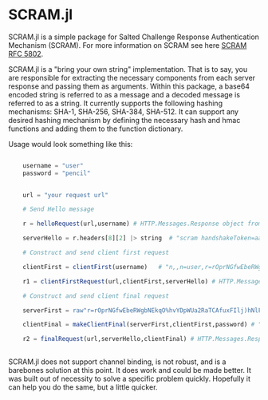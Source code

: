 # SCRAM.jl

SCRAM.jl is a simple package for Salted Challenge Response Authentication Mechanism (SCRAM). For more information
on SCRAM see here [SCRAM RFC 5802](https://www.rfc-editor.org/rfc/rfc5802).

SCRAM.jl is a "bring your own string" implementation. That is to say, you are responsible for extracting the necessary components from each
server response and passing them as arguments. Within this package, a base64 encoded string is referred to as a message and a decoded
message is referred to as a string. It currently supports the following hashing mechanisms: SHA-1, SHA-256, SHA-384, SHA-512. It can
support any desired hashing mechanism by defining the necessary hash and hmac functions and adding them to the function dictionary.

Usage would look something like this:

```julia

    username = "user"
    password = "pencil"
    

    url = "your request url"

    # Send Hello message

    r = helloRequest(url,username) # HTTP.Messages.Response object from which you will extract your string of interest 

    serverHello = r.headers[8][2] |> string  # "scram handshakeToken=aaabbb, hash=SHA-256"

    # Construct and send client first request

    clientFirst = clientFirst(username)   # "n,,n=user,r=rOprNGfwEbeRWgbNEkqO"

    r1 = clientFirstRequest(url,clientFirst,serverHello) # HTTP.Messages.Response object from which you will extract your string of interest 

    # Construct and send client final request

    serverFirst = raw"r=rOprNGfwEbeRWgbNEkqO%hvYDpWUa2RaTCAfuxFIlj)hNlF$k0,s=W22ZaJ0SNY7soEsUEjb6gQ==,i=4096" #You extracted this from r1

    clientFinal = makeClientFinal(serverFirst,clientFirst,password) # "c=biws,r=rOprNGfwEbeRWgbNEkqO%hvYDpWUa2RaTCAfuxFIlj)hNlF$k0,p=dHzbZapWIk4jUhN+Ute9ytag9zjfMHgsqmmiz7AndVQ="

    r2 = finalRequest(url,serverHello,clientFinal) # HTTP.Messages.Response object from which you will extract your Auth Token
    
```

SCRAM.jl does not support channel binding, is not robust, and is a barebones solution at this point. It does work and could be made better.
It was built out of necessity to solve a specific problem quickly. Hopefully it can help you do the same, but a little quicker.
